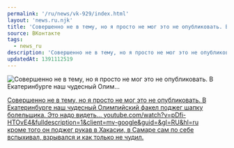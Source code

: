 ```yaml
---
permalink: '/ru/news/vk-929/index.html'
layout: 'news.ru.njk'
title: 'Совершенно не в тему, но я просто не мог это не опубликовать. В Екатеринбурге наш чудесный Олим…'
source: ВКонтакте
tags:
  - news_ru
description: 'Совершенно не в тему, но я просто не мог это не опубликовать. В Екатеринбурге наш чудесный Олим…'
updatedAt: 1391112519
---
```

![Совершенно не в тему, но я просто не мог это не опубликовать. В Екатеринбурге наш чудесный Олим…](https://sun9-67.userapi.com/c6056/v6056833/6496/PTeOkWI6q0A.jpg)

[Совершенно не в тему, но я просто не мог это не опубликовать.
В Екатеринбурге наш чудесный Олимпийский факел поджег шапку болельщика. Это надо видеть...   youtube.com/watch?v=pDfi-HTOvE4&fulldescription=1&client=mv-google&guid=&gl=RU&hl=ru   
кроме того он поджег рукав в Хакасии, в Самаре сам по себе вспыхивал, взрывался и как только не чудил.](http://youtube.com/watch?v=pDfi-HTOvE4&fulldescription=1&client=mv-google&guid=&gl=RU&hl=ru)

